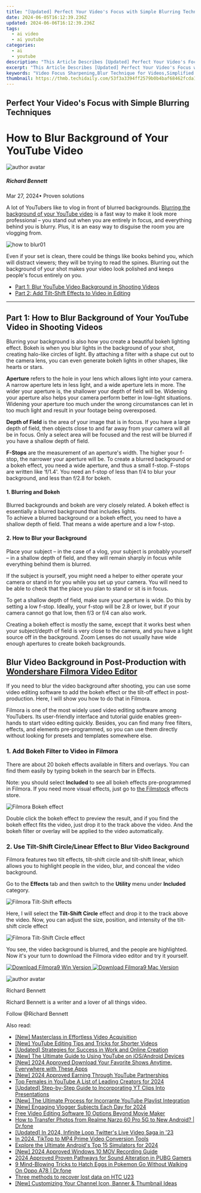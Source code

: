 ```yaml
---
title: "[Updated] Perfect Your Video's Focus with Simple Blurring Techniques"
date: 2024-06-05T16:12:39.236Z
updated: 2024-06-06T16:12:39.236Z
tags:
  - ai video
  - ai youtube
categories:
  - ai
  - youtube
description: "This Article Describes [Updated] Perfect Your Video's Focus with Simple Blurring Techniques"
excerpt: "This Article Describes [Updated] Perfect Your Video's Focus with Simple Blurring Techniques"
keywords: "Video Focus Sharpening,Blur Technique for Videos,Simplified Video Blurring,Improve Video Clarity,Enhanced Video Focus,Simple Video Blur Trick,Direct Video Focus Control"
thumbnail: https://thmb.techidaily.com/53f3a3394ff2579b0b4baf68462fcda182f1a767bab5dec28fa2cd5b42632e26.jpg
---
```


## Perfect Your Video's Focus with Simple Blurring Techniques

# How to Blur Background of Your YouTube Video

![author avatar](https://images.wondershare.com/filmora/article-images/richard-bennett.jpg)

##### Richard Bennett

 Mar 27, 2024• Proven solutions

A lot of YouTubers like to vlog in front of blurred backgrounds. [Blurring the background of your YouTube video](https://tools.techidaily.com/wondershare/filmora/download/) is a fast way to make it look more professional – you stand out when you are entirely in focus, and everything behind you is blurry. Plus, it is an easy way to disguise the room you are vlogging from.

![how to blur01](https://images.wondershare.com/filmora/article-images/how-to-blur01.JPG)

Even if your set is clean, there could be things like books behind you, which will distract viewers; they will be trying to read the spines. Blurring out the background of your shot makes your video look polished and keeps people's focus entirely on you.

* [Part 1: Blur YouTube Video Background in Shooting Videos](#blur%5Fbackground%5Fin%5Fvideo%5Fshooting)
* [Part 2: Add Tilt-Shift Effects to Video in Editing](#blur%5Fbackground%5Fin%5Fvideo%5Fediting)

---

## Part 1: How to Blur Background of Your YouTube Video in Shooting Videos

Blurring your background is also how you create a beautiful bokeh lighting effect. Bokeh is when you blur lights in the background of your shot, creating halo-like circles of light. By attaching a filter with a shape cut out to the camera lens, you can even generate bokeh lights in other shapes, like hearts or stars.

 **Aperture** refers to the hole in your lens which allows light into your camera. A narrow aperture lets in less light, and a wide aperture lets in more. The wider your aperture is, the shallower your depth of field will be. Widening your aperture also helps your camera perform better in low-light situations. Widening your aperture too much under the wrong circumstances can let in too much light and result in your footage being overexposed.

 **Depth of Field** is the area of your image that is in focus. If you have a large depth of field, then objects close to and far away from your camera will all be in focus. Only a select area will be focused and the rest will be blurred if you have a shallow depth of field.

 **F-Stops** are the measurement of an aperture's width. The higher your f-stop, the narrower your aperture will be. To create a blurred background or a bokeh effect, you need a wide aperture, and thus a small f-stop. F-stops are written like ‘f/1.4'. You need an f-stop of less than f/4 to blur your background, and less than f/2.8 for bokeh.

#### 1\. Blurring and Bokeh

Blurred backgrounds and bokeh are very closely related. A bokeh effect is essentially a blurred background that includes lights.  
To achieve a blurred background or a bokeh effect, you need to have a shallow depth of field. That means a wide aperture and a low f-stop.

#### 2\. How to Blur your Background

Place your subject – in the case of a vlog, your subject is probably yourself – in a shallow depth of field, and they will remain sharply in focus while everything behind them is blurred.

If the subject is yourself, you might need a helper to either operate your camera or stand in for you while you set up your camera. You will need to be able to check that the place you plan to stand or sit is in focus.

To get a shallow depth of field, make sure your aperture is wide. Do this by setting a low f-stop. Ideally, your f-stop will be 2.8 or lower, but if your camera cannot go that low, then f/3 or f/4 can also work.

Creating a bokeh effect is mostly the same, except that it works best when your subject/depth of field is very close to the camera, and you have a light source off in the background. Zoom Lenses do not usually have wide enough apertures to create bokeh backgrounds.

## Blur Video Background in Post-Production with [Wondershare Filmora Video Editor](https://tools.techidaily.com/wondershare/filmora/download/)

If you need to blur the video background after shooting, you can use some video editing software to add the bokeh effect or the tilt-off effect in post-production. Here, I will show you how to do that in Filmora.

Filmora is one of the most widely used video editing software among YouTubers. Its user-friendly interface and tutorial guide enables green-hands to start video editing quickly. Besides, you can find many free filters, effects, and elements pre-programmed, so you can use them directly without looking for presets and templates somewhere else.

### 1\. Add Bokeh Filter to Video in Filmora

There are about 20 bokeh effects available in filters and overlays. You can find them easily by typing bokeh in the search bar in Effects.

Note: you should select **Included** to see all bokeh effects pre-programmed in Filmora. If you need more visual effects, just go to [the Filmstock](https://tools.techidaily.com/wondershare/filmora/download/) effects store.

![ Filmora Bokeh effect ](https://images.wondershare.com/filmora/article-images/filmora9-bokeh-effect.jpg)

Double click the bokeh effect to preview the result, and if you find the bokeh effect fits the video, just drop it to the track above the video. And the bokeh filter or overlay will be applied to the video automatically.

### 2\. Use Tilt-Shift Circle/Linear Effect to Blur Video Background

Filmora features two tilt effects, tilt-shift circle and tilt-shift linear, which allows you to highlight people in the video, blur, and conceal the video background.

Go to the **Effects** tab and then switch to the **Utility** menu under **Included** category.

![ Filmora Tilt-Shift effects ](https://images.wondershare.com/filmora/article-images/tilt-shift-effects.jpg)

Here, I will select the **Tilt-Shift Circle** effect and drop it to the track above the video. Now, you can adjust the size, position, and intensity of the tilt-shift circle effect

![ Filmora Tilt-Shift Circle effect](https://images.wondershare.com/filmora/article-images/apply-tilt-shift-circle-effect.jpg)

You see, the video background is blurred, and the people are highlighted. Now it's your turn to download the Filmora video editor and try it yourself.

[![Download Filmora9 Win Version](https://images.wondershare.com/filmora/guide/download-btn-win.jpg) ](https://tools.techidaily.com/wondershare/filmora/download/) [![Download Filmora9 Mac Version](https://images.wondershare.com/filmora/guide/download-btn-mac.jpg) ](https://tools.techidaily.com/wondershare/filmora/download/)

![author avatar](https://images.wondershare.com/filmora/article-images/richard-bennett.jpg)

Richard Bennett

Richard Bennett is a writer and a lover of all things video.

Follow @Richard Bennett

<span class="atpl-alsoreadstyle">Also read:</span>
<div><ul>
<li><a href="https://facebook-video-share.techidaily.com/new-masterclass-in-effortless-video-acquisition/"><u>[New] Masterclass in Effortless Video Acquisition</u></a></li>
<li><a href="https://facebook-video-share.techidaily.com/new-youtube-editing-tips-and-tricks-for-shorter-videos/"><u>[New] YouTube Editing  Tips and Tricks for Shorter Videos</u></a></li>
<li><a href="https://facebook-video-share.techidaily.com/updated-strategies-for-success-in-work-and-online-creation/"><u>[Updated] Strategies for Success in Work and Online Creation</u></a></li>
<li><a href="https://facebook-video-share.techidaily.com/new-the-ultimate-guide-to-using-youtube-on-iosandroid-devices/"><u>[New] The Ultimate Guide to Using YouTube on iOS/Android Devices</u></a></li>
<li><a href="https://facebook-video-share.techidaily.com/new-2024-approved-download-your-favorite-shows-anytime-everywhere-with-these-apps/"><u>[New] 2024 Approved  Download Your Favorite Shows Anytime, Everywhere with These Apps</u></a></li>
<li><a href="https://facebook-video-share.techidaily.com/new-2024-approved-earning-through-youtube-partnerships/"><u>[New] 2024 Approved  Earning Through YouTube Partnerships</u></a></li>
<li><a href="https://facebook-video-share.techidaily.com/top-females-in-youtube-a-list-of-leading-creators-for-2024/"><u>Top Females in YouTube  A List of Leading Creators for 2024</u></a></li>
<li><a href="https://facebook-video-share.techidaily.com/updated-step-by-step-guide-to-incorporating-yt-clips-into-presentations/"><u>[Updated] Step-by-Step Guide to Incorporating YT Clips Into Presentations</u></a></li>
<li><a href="https://facebook-video-share.techidaily.com/new-the-ultimate-process-for-incorrante-youtube-playlist-integration/"><u>[New] The Ultimate Process for Incorrante YouTube Playlist Integration</u></a></li>
<li><a href="https://facebook-video-share.techidaily.com/new-engaging-vlogger-subjects-each-day-for-2024/"><u>[New] Engaging Vlogger Subjects Each Day for 2024</u></a></li>
<li><a href="https://ai-vdieo-software.techidaily.com/free-video-editing-software-10-options-beyond-movie-maker/"><u>Free Video Editing Software 10 Options Beyond Movie Maker</u></a></li>
<li><a href="https://android-transfer.techidaily.com/how-to-transfer-photos-from-realme-narzo-60-pro-5g-to-new-android-drfone-by-drfone-transfer-from-android-transfer-from-android/"><u>How to Transfer Photos from Realme Narzo 60 Pro 5G to New Android? | Dr.fone</u></a></li>
<li><a href="https://twitter-videos.techidaily.com/updated-in-2024-infinite-loop-twitters-live-video-saga-in-23/"><u>[Updated] In 2024, Infinite Loop  Twitter's Live Video Saga in '23</u></a></li>
<li><a href="https://tiktok-video-files.techidaily.com/in-2024-tiktop-to-mp4-prime-video-conversion-tools/"><u>In 2024, TikTop to MP4  Prime Video Conversion Tools</u></a></li>
<li><a href="https://screen-recording.techidaily.com/explore-the-ultimate-androids-top-15-simulators-for-2024/"><u>Explore the Ultimate  Android's Top 15 Simulators for 2024</u></a></li>
<li><a href="https://visual-screen-recording.techidaily.com/new-2024-approved-windows-10-mov-recording-guide/"><u>[New] 2024 Approved  Windows 10 MOV Recording Guide</u></a></li>
<li><a href="https://extra-support.techidaily.com/2024-approved-proven-pathways-for-sound-alteration-in-pubg-gamers/"><u>2024 Approved  Proven Pathways for Sound Alteration in PUBG Gamers</u></a></li>
<li><a href="https://android-pokemon-go.techidaily.com/9-mind-blowing-tricks-to-hatch-eggs-in-pokemon-go-without-walking-on-oppo-a78-drfone-by-drfone-virtual-android/"><u>9 Mind-Blowing Tricks to Hatch Eggs in Pokemon Go Without Walking On Oppo A78 | Dr.fone</u></a></li>
<li><a href="https://techidaily.com/three-methods-to-recover-lost-data-on-htc-u23-by-fonelab-android-recover-data/"><u>Three methods to recover lost data on HTC U23</u></a></li>
<li><a href="https://youtube-videos.techidaily.com/new-customizing-your-channel-icon-banner-and-thumbnail-ideas/"><u>[New] Customizing Your Channel  Icon, Banner & Thumbnail Ideas</u></a></li>
</ul></div>

<ins class="adsbygoogle"
      style="display:block"
      data-ad-client="ca-pub-7571918770474297"
      data-ad-slot="8358498916"
      data-ad-format="auto"
      data-full-width-responsive="true"></ins>